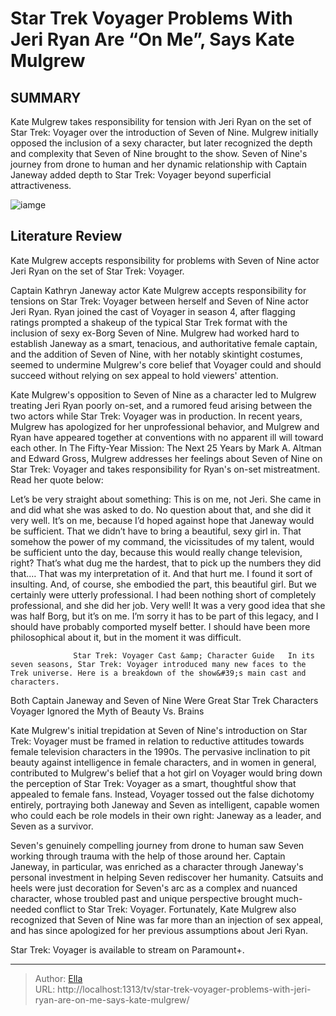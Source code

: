 # Star Trek Voyager Problems With Jeri Ryan Are “On Me”, Says Kate Mulgrew


## SUMMARY 



  Kate Mulgrew takes responsibility for tension with Jeri Ryan on the set of Star Trek: Voyager over the introduction of Seven of Nine.   Mulgrew initially opposed the inclusion of a sexy character, but later recognized the depth and complexity that Seven of Nine brought to the show.   Seven of Nine&#39;s journey from drone to human and her dynamic relationship with Captain Janeway added depth to Star Trek: Voyager beyond superficial attractiveness.  

![iamge](https://static1.srcdn.com/wordpress/wp-content/uploads/2022/12/star-trek-voyager-seven-nine-better-worse-reason.jpeg)

## Literature Review
Kate Mulgrew accepts responsibility for problems with Seven of Nine actor Jeri Ryan on the set of Star Trek: Voyager.




Captain Kathryn Janeway actor Kate Mulgrew accepts responsibility for tensions on Star Trek: Voyager between herself and Seven of Nine actor Jeri Ryan. Ryan joined the cast of Voyager in season 4, after flagging ratings prompted a shakeup of the typical Star Trek format with the inclusion of sexy ex-Borg Seven of Nine. Mulgrew had worked hard to establish Janeway as a smart, tenacious, and authoritative female captain, and the addition of Seven of Nine, with her notably skintight costumes, seemed to undermine Mulgrew&#39;s core belief that Voyager could and should succeed without relying on sex appeal to hold viewers&#39; attention.




Kate Mulgrew&#39;s opposition to Seven of Nine as a character led to Mulgrew treating Jeri Ryan poorly on-set, and a rumored feud arising between the two actors while Star Trek: Voyager was in production. In recent years, Mulgrew has apologized for her unprofessional behavior, and Mulgrew and Ryan have appeared together at conventions with no apparent ill will toward each other. In The Fifty-Year Mission: The Next 25 Years by Mark A. Altman and Edward Gross, Mulgrew addresses her feelings about Seven of Nine on Star Trek: Voyager and takes responsibility for Ryan&#39;s on-set mistreatment. Read her quote below:


Let’s be very straight about something: This is on me, not Jeri. She came in and did what she was asked to do. No question about that, and she did it very well. It’s on me, because I’d hoped against hope that Janeway would be sufficient. That we didn’t have to bring a beautiful, sexy girl in. That somehow the power of my command, the vicissitudes of my talent, would be sufficient unto the day, because this would really change television, right? That’s what dug me the hardest, that to pick up the numbers they did that.… That was my interpretation of it. And that hurt me. I found it sort of insulting. And, of course, she embodied the part, this beautiful girl. But we certainly were utterly professional. I had been nothing short of completely professional, and she did her job. Very well! It was a very good idea that she was half Borg, but it’s on me. I’m sorry it has to be part of this legacy, and I should have probably comported myself better. I should have been more philosophical about it, but in the moment it was difficult.





                  Star Trek: Voyager Cast &amp; Character Guide   In its seven seasons, Star Trek: Voyager introduced many new faces to the Trek universe. Here is a breakdown of the show&#39;s main cast and characters.    


 Both Captain Janeway and Seven of Nine Were Great Star Trek Characters 
Voyager Ignored the Myth of Beauty Vs. Brains
         

Kate Mulgrew&#39;s initial trepidation at Seven of Nine&#39;s introduction on Star Trek: Voyager must be framed in relation to reductive attitudes towards female television characters in the 1990s. The pervasive inclination to pit beauty against intelligence in female characters, and in women in general, contributed to Mulgrew&#39;s belief that a hot girl on Voyager would bring down the perception of Star Trek: Voyager as a smart, thoughtful show that appealed to female fans. Instead, Voyager tossed out the false dichotomy entirely, portraying both Janeway and Seven as intelligent, capable women who could each be role models in their own right: Janeway as a leader, and Seven as a survivor.




Seven&#39;s genuinely compelling journey from drone to human saw Seven working through trauma with the help of those around her. Captain Janeway, in particular, was enriched as a character through Janeway&#39;s personal investment in helping Seven rediscover her humanity. Catsuits and heels were just decoration for Seven&#39;s arc as a complex and nuanced character, whose troubled past and unique perspective brought much-needed conflict to Star Trek: Voyager. Fortunately, Kate Mulgrew also recognized that Seven of Nine was far more than an injection of sex appeal, and has since apologized for her previous assumptions about Jeri Ryan.



Star Trek: Voyager is available to stream on Paramount&#43;.






---

> Author: [Ella](https://instagram.hk.cn/)  
> URL: http://localhost:1313/tv/star-trek-voyager-problems-with-jeri-ryan-are-on-me-says-kate-mulgrew/  

